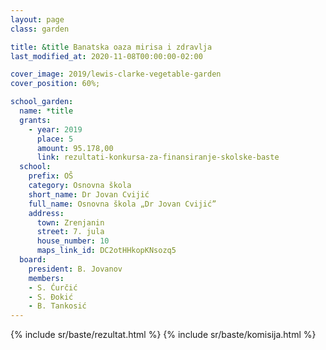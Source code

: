 ```yaml
---
layout: page
class: garden

title: &title Banatska oaza mirisa i zdravlja
last_modified_at: 2020-11-08T00:00:00-02:00

cover_image: 2019/lewis-clarke-vegetable-garden
cover_position: 60%;

school_garden:
  name: *title
  grants:
    - year: 2019
      place: 5
      amount: 95.178,00
      link: rezultati-konkursa-za-finansiranje-skolske-baste
  school:
    prefix: OŠ
    category: Osnovna škola
    short_name: Dr Jovan Cvijić
    full_name: Osnovna škola „Dr Jovan Cvijić”
    address:
      town: Zrenjanin
      street: 7. jula
      house_number: 10
      maps_link_id: DC2otHHkopKNsozq5
  board:
    president: B. Jovanov
    members:
    - S. Ćurčić
    - S. Đokić
    - B. Tankosić
---
```


{% include sr/baste/rezultat.html %}
{% include sr/baste/komisija.html %}
